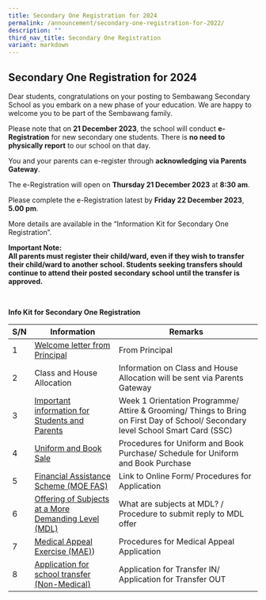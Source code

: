 ```yaml
---
title: Secondary One Registration for 2024
permalink: /announcement/secondary-one-registration-for-2022/
description: ""
third_nav_title: Secondary One Registration
variant: markdown
---
```

## Secondary One Registration for 2024

Dear students, congratulations on your posting to Sembawang Secondary School as you embark on a new phase of your education. We are happy to welcome you to be part of the Sembawang family.

Please note that on&nbsp;**21 December 2023**, the school will conduct&nbsp;**e-Registration**&nbsp;for new secondary one students. There is **no need to physically report** to our school on that day.

You and your parents can e-register through **acknowledging via Parents Gateway**.

The e-Registration will open on **Thursday 21 December 2023** at **8:30 am**.

Please complete the e-Registration latest by **Friday 22 December 2023**, **5.00 pm**.

More details are available in the “Information Kit for Secondary One Registration”.

**Important Note:**<br>
**All parents must register their child/ward, even if they wish to transfer their child/ward to another school. Students seeking transfers should continue to attend their posted secondary school until the transfer is approved.**


<br>

**Info Kit for Secondary One Registration**



| S/N | Information | Remarks |
| -------- | -------- | -------- |
| 1    | [Welcome letter from Principal](https://www.sembawangsec.moe.edu.sg/announcement/Secondary-One-Registration/welcome-letter/)     | From Principal     |
| 2   | Class and House Allocation     | Information on Class and House Allocation will be sent via Parents Gateway    |
| 3    | [Important information for Students and Parents](https://www.sembawangsec.moe.edu.sg/announcement/Secondary-One-Registration/important-information-for-students-and-parents/)     | Week 1 Orientation Programme/ Attire &amp; Grooming/ Things to Bring on First Day of School/ Secondary level School Smart Card (SSC)    |
| 4    | [Uniform and Book Sale](https://www.sembawangsec.moe.edu.sg/announcement/Secondary-One-Registration/uniform-and-book-sale/)     | Procedures for Uniform and Book Purchase/ Schedule for Uniform and Book Purchase   |
| 5    | [Financial Assistance Scheme (MOE FAS)](https://www.sembawangsec.moe.edu.sg/announcement/Secondary-One-Registration/financial-assistance-scheme-fas/)     | Link to Online Form/ Procedures for Application     |
| 6    | [Offering of Subjects at a More Demanding Level (MDL)](https://www.sembawangsec.moe.edu.sg/announcement/Secondary-One-Registration/subject-based-banding/)     | What are subjects at MDL? / Procedure to submit reply to MDL offer    |
| 7    | [Medical Appeal Exercise (MAE)](https://www.sembawangsec.moe.edu.sg/announcement/Secondary-One-Registration/appeal-for-transfer-for-serious-medical-conditions/))     | Procedures for Medical Appeal Application    |
| 8    | [Application for school transfer (Non-Medical)](https://www.sembawangsec.moe.edu.sg/announcement/Secondary-One-Registration/transfer-application/)     | Application for Transfer IN/ Application for Transfer OUT     |